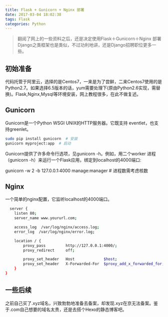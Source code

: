 ```yaml
---
title: Flask + Gunicorn + Nginx 部署
date: 2017-03-04 18:02:38
tags: Flask
categories: Python
---
```

> 翻阅了网上的一些资料之后，还是决定使用Flask＋Gunicorn＋Nginx 部署Django之类框架也是类似，不过功利地讲，还是Django招聘职位更多一些。

<!--more-->

## 初始准备

代码托管于阿里云，选择的是Centos7，一来是为了尝鲜，二来Centos7使用的是Python2.7。如果选择6.5版本的话，yum需要处理下(原由Python2.6实现，需替换)。Flask,Nginx,Mysql等环境安装，网上教程很多，在此不做复述。

## Gunicorn

Gunicorn是一个Python WSGI UNIX的HTTP服务器。它既支持 eventlet，也支持greenlet。
``` bash
sudo pip install gunicorn  # 安装  
gunicorn myproject:app  # 启动
```

Gunicorn提供了许多命令行选项，见gunicorn -h。例如，用二个worker 进程（gunicorn -h）来运行一个Flask应用，绑定到localhost的4000端口:

gunicorn -w 2 -b 127.0.0.1:4000 manage:manager  # 进程数需考虑核数

## Nginx

一个简单的nginx配置，它监听localhost的4000端口。
``` bash
  server {
    listen 80;
    server_name www.yoururl.com;

    access_log  /var/log/nginx/access.log;
    error_log  /var/log/nginx/error.log;

    location / {
        proxy_pass         http://127.0.0.1:4000/;
        proxy_redirect     off;

        proxy_set_header   Host             $host;
        proxy_set_header   X-Forwarded-For  $proxy_add_x_forwarded_for;
    }
}
```

## 一些后续

之前自己买了.xyz域名，兴致勃勃地准备去备案，却发现.xyz在京无法备案。鉴于.com自己想要的域名太贵，还是去搭个Hexo的静态博客吧。

